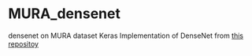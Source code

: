 # MURA_densenet
densenet on MURA dataset Keras Implementation of DenseNet from [this repositoy](https://github.com/tdeboissiere/DeepLearningImplementations/tree/master/DenseNet)
